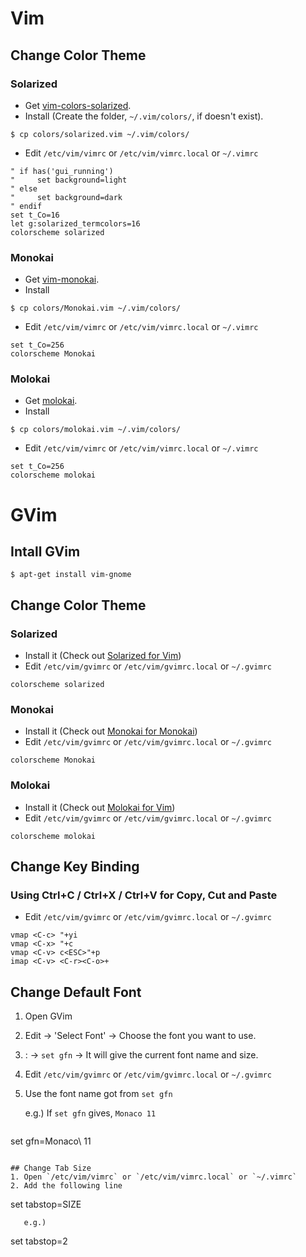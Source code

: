 # Vim

## Change Color Theme
### Solarized
* Get [vim-colors-solarized](https://github.com/altercation/vim-colors-solarized "vim-colors-solarized").
* Install (Create the folder, `~/.vim/colors/`, if doesn't exist).

```shell
$ cp colors/solarized.vim ~/.vim/colors/ 
```
* Edit `/etc/vim/vimrc` or `/etc/vim/vimrc.local` or `~/.vimrc`

```shell
" if has('gui_running')
"     set background=light
" else
"     set background=dark
" endif
set t_Co=16
let g:solarized_termcolors=16
colorscheme solarized
```

### Monokai
* Get [vim-monokai](https://github.com/sickill/vim-monokai "vim-monokai").
* Install

```shell
$ cp colors/Monokai.vim ~/.vim/colors/ 
```
* Edit `/etc/vim/vimrc` or `/etc/vim/vimrc.local` or `~/.vimrc`

```shell
set t_Co=256
colorscheme Monokai
```

### Molokai
* Get [molokai](https://github.com/tomasr/molokai "molokai").
* Install

```shell
$ cp colors/molokai.vim ~/.vim/colors/ 
```
* Edit `/etc/vim/vimrc` or `/etc/vim/vimrc.local` or `~/.vimrc`

```shell
set t_Co=256
colorscheme molokai
```

# GVim
## Intall GVim

```shell
$ apt-get install vim-gnome 
```

## Change Color Theme
### Solarized
* Install it (Check out [Solarized for Vim](#solarized))
* Edit `/etc/vim/gvimrc` or `/etc/vim/gvimrc.local` or `~/.gvimrc`

```shell
colorscheme solarized
```

### Monokai
* Install it (Check out [Monokai for Monokai](#monokai))
* Edit `/etc/vim/gvimrc` or `/etc/vim/gvimrc.local` or `~/.gvimrc`

```shell
colorscheme Monokai
```

### Molokai
* Install it (Check out [Molokai for Vim](#molokai))
* Edit `/etc/vim/gvimrc` or `/etc/vim/gvimrc.local` or `~/.gvimrc`

```shell
colorscheme molokai
```

## Change Key Binding
### Using Ctrl+C / Ctrl+X / Ctrl+V for Copy, Cut and Paste
* Edit `/etc/vim/gvimrc` or `/etc/vim/gvimrc.local` or `~/.gvimrc`

```
vmap <C-c> "+yi
vmap <C-x> "+c
vmap <C-v> c<ESC>"+p
imap <C-v> <C-r><C-o>+

```

## Change Default Font
1. Open GVim
2. Edit -> 'Select Font' -> Choose the font you want to use.
3. : -> `set gfn` -> It will give the current font name and size.
4. Edit `/etc/vim/gvimrc` or `/etc/vim/gvimrc.local` or `~/.gvimrc`
5. Use the font name got from `set gfn`

    e.g.) If `set gfn` gives, `Monaco 11`

    ```shell
set gfn=Monaco\ 11
```

## Change Tab Size
1. Open `/etc/vim/vimrc` or `/etc/vim/vimrc.local` or `~/.vimrc`
2. Add the following line

   ```
set tabstop=SIZE
```
   e.g.)
```
set tabstop=2
```

